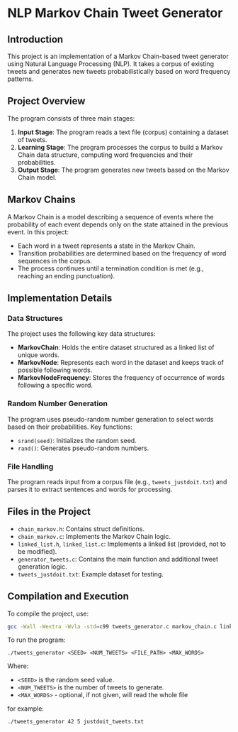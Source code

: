 # NLP Markov Chain Tweet Generator

## Introduction

This project is an implementation of a Markov Chain-based tweet generator using Natural Language Processing (NLP). It takes a corpus of existing tweets and generates new tweets probabilistically based on word frequency patterns.

## Project Overview

The program consists of three main stages:

1. **Input Stage**: The program reads a text file (corpus) containing a dataset of tweets.
2. **Learning Stage**: The program processes the corpus to build a Markov Chain data structure, computing word frequencies and their probabilities.
3. **Output Stage**: The program generates new tweets based on the Markov Chain model.

## Markov Chains

A Markov Chain is a model describing a sequence of events where the probability of each event depends only on the state attained in the previous event. In this project:

- Each word in a tweet represents a state in the Markov Chain.
- Transition probabilities are determined based on the frequency of word sequences in the corpus.
- The process continues until a termination condition is met (e.g., reaching an ending punctuation).

## Implementation Details

### Data Structures

The project uses the following key data structures:

- **MarkovChain**: Holds the entire dataset structured as a linked list of unique words.
- **MarkovNode**: Represents each word in the dataset and keeps track of possible following words.
- **MarkovNodeFrequency**: Stores the frequency of occurrence of words following a specific word.

### Random Number Generation

The program uses pseudo-random number generation to select words based on their probabilities. Key functions:

- `srand(seed)`: Initializes the random seed.
- `rand()`: Generates pseudo-random numbers.

### File Handling

The program reads input from a corpus file (e.g., `tweets_justdoit.txt`) and parses it to extract sentences and words for processing.

## Files in the Project

- `chain_markov.h`: Contains struct definitions.
- `chain_markov.c`: Implements the Markov Chain logic.
- `linked_list.h`, `linked_list.c`: Implements a linked list (provided, not to be modified).
- `generator_tweets.c`: Contains the main function and additional tweet generation logic.
- `tweets_justdoit.txt`: Example dataset for testing.

## Compilation and Execution

To compile the project, use:

```sh
gcc -Wall -Wextra -Wvla -std=c99 tweets_generator.c markov_chain.c linked_list.c -o tweets_generator
```

To run the program:

`./tweets_generator <SEED> <NUM_TWEETS> <FILE_PATH> <MAX_WORDS>`

Where:
- `<SEED>` is the random seed value.
- `<NUM_TWEETS>` is the number of tweets to generate.
- `<MAX_WORDS>` - optional, if not given, will read the whole file

for example:
```sh
./tweets_generator 42 5 justdoit_tweets.txt
```
